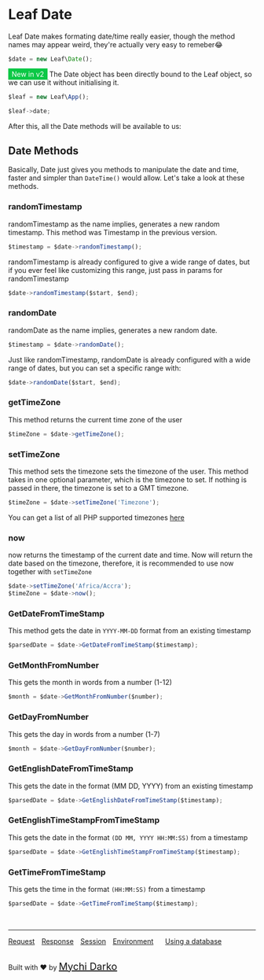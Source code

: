 # Leaf Date
Leaf Date makes formating date/time really easier, though the method names may appear weird, they're actually very easy to remeber😂

```js
$date = new Leaf\Date();
```

<span style="background: rgb(11, 200, 70); color: white; padding: 3px 7px; font-size: 14px;">New in v2</span> The Date object has been directly bound to the Leaf object, so we can use it without initialising it.

```js
$leaf = new Leaf\App();

$leaf->date;
```

After this, all the Date methods will be available to us:

## Date Methods
Basically, Date just gives you methods to manipulate the date and time, faster and simpler than `DateTime()` would allow. Let's take a look at these methods.

### randomTimestamp
randomTimestamp as the name implies, generates a new random timestamp. This method was Timestamp in the previous version.

```js
$timestamp = $date->randomTimestamp();
```

randomTimestamp is already configured to give a wide range of dates, but if you ever feel like customizing this range, just pass in params for randomTimestamp
```js
$date->randomTimestamp($start, $end);
```

### randomDate
randomDate as the name implies, generates a new random date.

```js
$timestamp = $date->randomDate();
```

Just like randomTimestamp, randomDate is already configured with a wide range of dates, but you can set a specific range with:

```js
$date->randomDate($start, $end);
```

### getTimeZone
This method returns the current time zone of the user

```js
$timeZone = $date->getTimeZone();
```

### setTimeZone
This method sets the timezone sets the timezone of the user. This method takes in one optional parameter, which is the timezone to set. If nothing is passed in there, the timezone is set to a GMT timezone.

```js
$timeZone = $date->setTimeZone('Timezone');
```

You can get a list of all PHP supported timezones [here](https://www.w3schools.com/php/php_ref_timezones.asp)

### now
now returns the timestamp of the current date and time. Now will return the date based on the timezone, therefore, it is recommended to use now together with `setTimeZone`

```js
$date->setTimeZone('Africa/Accra');
$timeZone = $date->now();
```

### GetDateFromTimeStamp
This method gets the date in `YYYY-MM-DD` format from an existing timestamp

```js
$parsedDate = $date->GetDateFromTimeStamp($timestamp);
```

### GetMonthFromNumber
This gets the month in words from a number (1-12)

```js
$month = $date->GetMonthFromNumber($number);
```

### GetDayFromNumber
This gets the day in words from a number (1-7)

```js
$month = $date->GetDayFromNumber($number);
```

### GetEnglishDateFromTimeStamp
This gets the date in the format (MM DD, YYYY) from an existing timestamp

```js
$parsedDate = $date->GetEnglishDateFromTimeStamp($timestamp);
```

### GetEnglishTimeStampFromTimeStamp
This gets the date in the format `(DD MM, YYYY HH:MM:SS)` from a timestamp

```js
$parsedDate = $date->GetEnglishTimeStampFromTimeStamp($timestamp);
```

### GetTimeFromTimeStamp
This gets the time in the format `(HH:MM:SS)` from a timestamp

```js
$parsedDate = $date->GetTimeFromTimeStamp($timestamp);
```

<br>
<hr>

<a href="#/2.0/http/request" style="margin: 0px">Request</a>
<a href="#/2.0/http/response" style="margin: 0px 10px;">Response</a>
<a href="#/2.0/http/session" style="margin: 0px; 10px;">Session</a>
<a href="#/2.0/environment" style="margin: 0px 10px;">Environment</a>
<a href="#/2.0/database" style="margin: 0px 10px;">Using a database</a>

<br>
Built with ❤ by <a href="https://mychi.netlify.com" style="font-size: 20px; color: #111;" target="_blank">Mychi Darko</a>